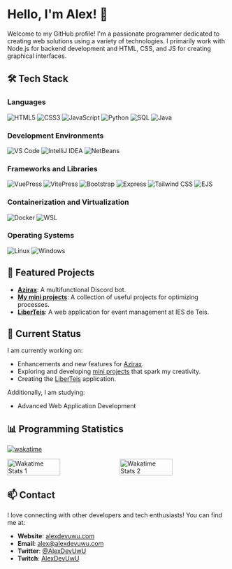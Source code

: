 # Hello, I'm Alex! 👋

Welcome to my GitHub profile! I'm a passionate programmer dedicated to creating web solutions using a variety of technologies. I primarily work with Node.js for backend development and HTML, CSS, and JS for creating graphical interfaces.

## 🛠️ Tech Stack

### Languages
![HTML5](https://img.shields.io/badge/-HTML5-E34F26?style=flat-square&logo=html5&logoColor=white)
![CSS3](https://img.shields.io/badge/-CSS3-1572B6?style=flat-square&logo=css3)
![JavaScript](https://img.shields.io/badge/-JavaScript-F7DF1E?style=flat-square&logo=javascript&logoColor=black)
![Python](https://img.shields.io/badge/-Python-3776AB?style=flat-square&logo=python&logoColor=white)
![SQL](https://img.shields.io/badge/-SQL-4479A1?style=flat-square&logo=postgresql&logoColor=white)
![Java](https://img.shields.io/badge/-Java-007396?style=flat-square&logo=java&logoColor=white)

### Development Environments
![VS Code](https://img.shields.io/badge/-VS%20Code-007ACC?style=flat-square&logo=visual-studio-code)
![IntelliJ IDEA](https://img.shields.io/badge/-IntelliJ%20IDEA-000000?style=flat-square&logo=intellij-idea)
![NetBeans](https://img.shields.io/badge/-NetBeans-1B6AC6?style=flat-square&logo=apache-netbeans-ide)

### Frameworks and Libraries
![VuePress](https://img.shields.io/badge/-VuePress-4FC08D?style=flat-square&logo=vuedotjs&logoColor=white)
![VitePress](https://img.shields.io/badge/-VitePress-646CFF?style=flat-square&logo=vite&logoColor=white)
![Bootstrap](https://img.shields.io/badge/-Bootstrap-563D7C?style=flat-square&logo=bootstrap)
![Express](https://img.shields.io/badge/-Express-000000?style=flat-square&logo=express)
![Tailwind CSS](https://img.shields.io/badge/-Tailwind%20CSS-38B2AC?style=flat-square&logo=tailwind-css&logoColor=white)
![EJS](https://img.shields.io/badge/-EJS-000000?style=flat-square&logo=ejs&logoColor=white)

### Containerization and Virtualization
![Docker](https://img.shields.io/badge/-Docker-2496ED?style=flat-square&logo=docker&logoColor=white)
![WSL](https://img.shields.io/badge/-WSL-4E9A06?style=flat-square&logo=linux&logoColor=white)

### Operating Systems
![Linux](https://img.shields.io/badge/-Linux-FCC624?style=flat-square&logo=linux&logoColor=black)
![Windows](https://img.shields.io/badge/-Windows-0078D6?style=flat-square&logo=windows&logoColor=white)

## 🚀 Featured Projects

- [**Azirax**](https://azirax.site): A multifunctional Discord bot.
- [**My mini projects**](https://github.com/AlexDeveloperUwU/miniprojects): A collection of useful projects for optimizing processes.
- [**LiberTeis**](https://github.com/AlexDeveloperUwU/liberteis): A web application for event management at IES de Teis.

## 🌱 Current Status

I am currently working on:
- Enhancements and new features for [Azirax](https://azirax.site).
- Exploring and developing [mini projects](https://github.com/AlexDeveloperUwU/miniprojects) that spark my creativity.
- Creating the [LiberTeis](https://github.com/alexdeveloperuwu/liberteis) application.

Additionally, I am studying:
- Advanced Web Application Development

## 📊 Programming Statistics

[![wakatime](https://wakatime.com/badge/user/bf86471e-8eef-407a-8125-ccc771f3e40b.svg?style=social)](https://wakatime.com/@bf86471e-8eef-407a-8125-ccc771f3e40b)

<div style="display: flex; justify-content: space-between; width: 100%; margin: 10px 0;">
  <img src="https://wakatime.com/share/@AlexDevUwU/adf969ef-c8c4-45de-9faf-38c591cbf714.svg" alt="Wakatime Stats 1" width="49%"/>
  <img src="https://wakatime.com/share/@AlexDevUwU/00163c4e-2b4b-4a93-9d5c-b1b0a12cf6ce.svg" alt="Wakatime Stats 2" width="49%"/>
</div>

## 📫 Contact

I love connecting with other developers and tech enthusiasts! You can find me at:
- **Website**: [alexdevuwu.com](https://alexdevuwu.com)
- **Email**: [alex@alexdevuwu.com](mailto:alex@alexdevuwu.com)
- **Twitter**: [@AlexDevUwU](https://twitter.com/AlexDevUwU)
- **Twitch**: [AlexDevUwU](https://twitch.tv/alexdevuwu)